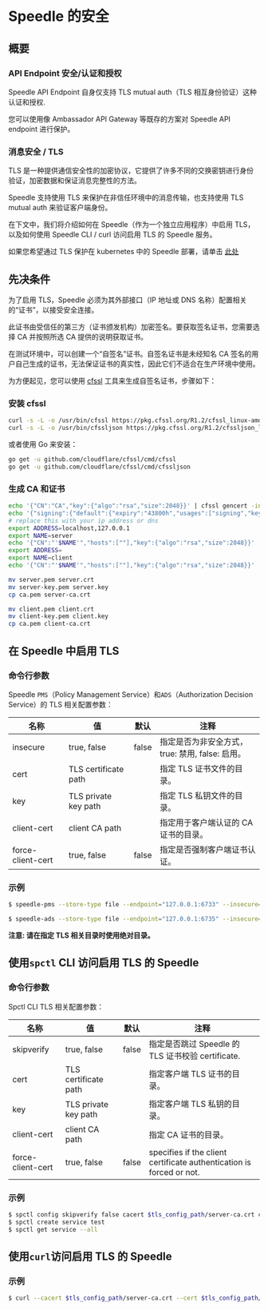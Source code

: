 # Speedle 的安全

## 概要

### API Endpoint 安全/认证和授权

Speedle API Endpoint 自身仅支持 TLS mutual auth（TLS 相互身份验证）这种认证和授权.

您可以使用像 Ambassador API Gateway 等既存的方案对 Speedle API endpoint 进行保护。

### 消息安全 / TLS

TLS 是一种提供通信安全性的加密协议，它提供了许多不同的交换密钥进行身份验证，加密数据和保证消息完整性的方法。

Speedle 支持使用 TLS 来保护在非信任环境中的消息传输，也支持使用 TLS mutual auth 来验证客户端身份。

在下文中，我们将介绍如何在 Speedle（作为一个独立应用程序）中启用 TLS，以及如何使用 Speedle CLI / curl 访问启用 TLS 的 Speedle 服务。

如果您希望通过 TLS 保护在 kubernetes 中的 Speedle 部署，请单击 [此处](CloudNative-环境下的部署.md)

## 先决条件

为了启用 TLS，Speedle 必须为其外部接口（IP 地址或 DNS 名称）配置相关的“证书”，以接受安全连接。

此证书由受信任的第三方（证书颁发机构）加密签名。要获取签名证书，您需要选择 CA 并按照所选 CA 提供的说明获取证书。

在测试环境中，可以创建一个“自签名”证书。自签名证书是未经知名 CA 签名的用户自己生成的证书，无法保证证书的真实性，因此它们不适合在生产环境中使用。

为方便起见，您可以使用 [cfssl](https://github.com/cloudflare/cfssl) 工具来生成自签名证书，步骤如下：

### 安装 cfssl

```bash
curl -s -L -o /usr/bin/cfssl https://pkg.cfssl.org/R1.2/cfssl_linux-amd64
curl -s -L -o /usr/bin/cfssljson https://pkg.cfssl.org/R1.2/cfssljson_linux-amd64
```

或者使用 Go 来安装：

```bash
go get -u github.com/cloudflare/cfssl/cmd/cfssl
go get -u github.com/cloudflare/cfssl/cmd/cfssljson
```

### 生成 CA 和证书

```bash
echo '{"CN":"CA","key":{"algo":"rsa","size":2048}}' | cfssl gencert -initca - | cfssljson -bare ca -
echo '{"signing":{"default":{"expiry":"43800h","usages":["signing","key encipherment","server auth","client auth"]}}}' > ca-config.json
# replace this with your ip address or dns
export ADDRESS=localhost,127.0.0.1
export NAME=server
echo '{"CN":"'$NAME'","hosts":[""],"key":{"algo":"rsa","size":2048}}' | cfssl gencert -config=ca-config.json -ca=ca.pem -ca-key=ca-key.pem -hostname="$ADDRESS" - | cfssljson -bare $NAME
export ADDRESS=
export NAME=client
echo '{"CN":"'$NAME'","hosts":[""],"key":{"algo":"rsa","size":2048}}' | cfssl gencert -config=ca-config.json -ca=ca.pem -ca-key=ca-key.pem -hostname="$ADDRESS" - | cfssljson -bare $NAME

mv server.pem server.crt
mv server-key.pem server.key
cp ca.pem server-ca.crt

mv client.pem client.crt
mv client-key.pem client.key
cp ca.pem client-ca.crt
```

## 在 Speedle 中启用 TLS

### 命令行参数

Speedle `PMS`（Policy Management Service）和`ADS`（Authorization Decision Service）的 TLS 相关配置参数：

| 名称              | 值                   | 默认  | 注释                                             |
| ----------------- | -------------------- | ----- | ------------------------------------------------ |
| insecure          | true, false          | false | 指定是否为非安全方式， true: 禁用, false: 启用。 |
| cert              | TLS certificate path |       | 指定 TLS 证书文件的目录。                        |
| key               | TLS private key path |       | 指定 TLS 私钥文件的目录。                        |
| client-cert       | client CA path       |       | 指定用于客户端认证的 CA 证书的目录。             |
| force-client-cert | true, false          | false | 指定是否强制客户端证书认证。                     |

### 示例

```bash
$ speedle-pms --store-type file --endpoint="127.0.0.1:6733" --insecure=false --key=$tls_config_path/server.key --cert=$tls_config_path/server.crt --client-cert=$tls_config_path/client-ca.crt

$ speedle-ads --store-type file --endpoint="127.0.0.1:6735" --insecure=false --force-client-cert=true --key=$tls_config_path/server.key --cert=$tls_config_path/server.crt --client-cert=$tls_config_path/client-ca.crt
```

**注意: 请在指定 TLS 相关目录时使用绝对目录。**

## 使用`spctl` CLI 访问启用 TLS 的 Speedle

### 命令行参数

Spctl CLI TLS 相关配置参数：

| 名称              | 值                   | 默认  | 注释                                                                 |
| ----------------- | -------------------- | ----- | -------------------------------------------------------------------- |
| skipverify        | true, false          | false | 指定是否跳过 Speedle 的 TLS 证书校验 certificate.                    |
| cert              | TLS certificate path |       | 指定客户端 TLS 证书的目录。                                          |
| key               | TLS private key path |       | 指定客户端 TLS 私钥的目录。                                          |
| client-cert       | client CA path       |       | 指定 CA 证书的目录。                                                 |
| force-client-cert | true, false          | false | specifies if the client certificate authentication is forced or not. |

### 示例

```bash
$ spctl config skipverify false cacert $tls_config_path/server-ca.crt cert $tls_config_path/client.crt key $tls_config_path/client.key pms-endpoint "https://localhost:6733/policy-mgmt/v1/"
$ spctl create service test
$ spctl get service --all
```

## 使用`curl`访问启用 TLS 的 Speedle

### 示例

```bash
$ curl --cacert $tls_config_path/server-ca.crt --cert $tls_config_path/client.crt --key $tls_config_path/client.key https://localhost:6733/policy-mgmt/v1/service
```
